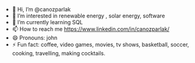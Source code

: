 - 👋 Hi, I’m @canozparlak
- 👀 I’m interested in renewable energy , solar energy, software
- 🌱 I’m currently learning SQL
- 📫 How to reach me https://www.linkedin.com/in/canozparlak/
- 😄 Pronouns: john
- ⚡ Fun fact: coffee, video games, movies, tv shows, basketball, soccer, cooking, travelling, making cocktails.

<!---
canozparlak/canozparlak is a ✨ special ✨ repository because its `README.md` (this file) appears on your GitHub profile.
You can click the Preview link to take a look at your changes.
--->
